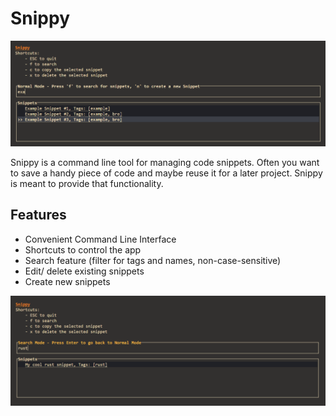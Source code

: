 # Snippy
![Preview img](/docs/preview.png?raw=true "A little preview")

Snippy is a command line tool for managing code snippets. Often you want to save a handy piece of code and maybe reuse it for a later project. Snippy is meant to provide that functionality.

## Features
- Convenient Command Line Interface
- Shortcuts to control the app
- Search feature (filter for tags and names, non-case-sensitive)
- Edit/ delete existing snippets
- Create new snippets

![Preview img](/docs/search.png?raw=true "The search feature")
